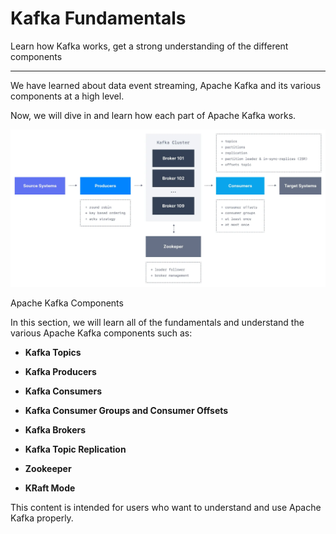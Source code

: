 Kafka Fundamentals
==================

Learn how Kafka works, get a strong understanding of the different components

* * *

We have learned about data event streaming, Apache Kafka and its various components at a high level.

Now, we will dive in and learn how each part of Apache Kafka works.

![Apache Kafka clusters are made up of several core components. This diagrams shows the relationships between brokers, zookeeper, producers, consumers, source systems and target systems.](../static/images/Kafka_Cluster__-_Fundamentals.webp "Apache Kafka Cluster - Components")

Apache Kafka Components

In this section, we will learn all of the fundamentals and understand the various Apache Kafka components such as:

*   **Kafka Topics**
    
*   **Kafka Producers**
    
*   **Kafka Consumers**
    
*   **Kafka Consumer Groups and Consumer Offsets**
    
*   **Kafka Brokers**
    
*   **Kafka Topic Replication**
    
*   **Zookeeper**
    
*   **KRaft Mode**
    

This content is intended for users who want to understand and use Apache Kafka properly.
